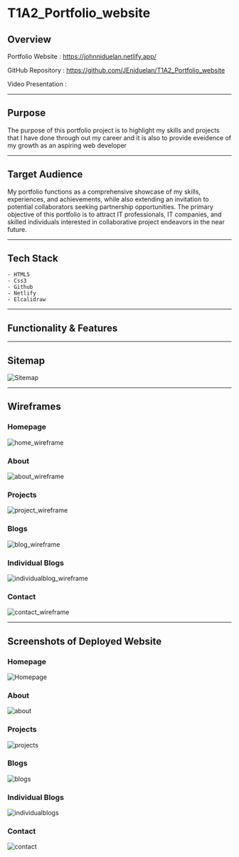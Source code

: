 # T1A2_Portfolio_website

## Overview

Portfolio Website :
https://johnniduelan.netlify.app/

GitHub Repository : 
https://github.com/JEniduelan/T1A2_Portfolio_website

Video Presentation :

 ---
## Purpose

The purpose of this portfolio project is to highlight my skills and projects that I have done through out my career and it is also to provide eveidence of my growth as an aspiring web developer

 ---
## Target Audience

My portfolio functions as a comprehensive showcase of my skills, experiences, and achievements, while also extending an invitation to potential collaborators seeking partnership opportunities.
The primary objective of this portfolio is to attract IT professionals, IT companies, and skilled individuals interested in collaborative project endeavors in the near future.

---
## Tech Stack

    - HTML5 
    - Css3
    - Github
    - Netlify
    - Elcalidraw

---
## Functionality & Features


---
## Sitemap
![Sitemap](https://github.com/JEniduelan/T1A2_Portfolio_website/assets/161182890/f11184cb-0fab-409d-b139-1c9e42412784)

---
## Wireframes
### Homepage
![home_wireframe](https://github.com/JEniduelan/T1A2_Portfolio_website/assets/161182890/94a277f4-595a-4e8a-bddd-766d52618696)
### About
![about_wireframe](https://github.com/JEniduelan/T1A2_Portfolio_website/assets/161182890/7e6d28d6-24e4-4a53-8cc0-73248eb1eb7c)
### Projects
![project_wireframe](https://github.com/JEniduelan/T1A2_Portfolio_website/assets/161182890/4fe1f11f-40a3-4850-ba68-4882ff6611af)
### Blogs
![blog_wireframe](https://github.com/JEniduelan/T1A2_Portfolio_website/assets/161182890/96e66314-cc2b-4725-ac6d-7cbcfbec26db)
### Individual Blogs
![individualblog_wireframe](https://github.com/JEniduelan/T1A2_Portfolio_website/assets/161182890/8fe573e3-e32b-499b-807c-3a0e17a07e63)
### Contact
![contact_wireframe](https://github.com/JEniduelan/T1A2_Portfolio_website/assets/161182890/b7bb1878-ef44-4168-a5a3-75d109913336)


---
## Screenshots of Deployed Website
### Homepage
![Homepage](https://github.com/JEniduelan/T1A2_Portfolio_website/assets/161182890/dc76ced8-9845-44f3-9305-9c1a64385c0d)
### About
![about](https://github.com/JEniduelan/T1A2_Portfolio_website/assets/161182890/2dad62aa-2f19-43a7-ae24-44a8be46abd1)
### Projects
![projects](https://github.com/JEniduelan/T1A2_Portfolio_website/assets/161182890/fa4e20ef-f8f9-4aa3-88e1-8079bead9464)
### Blogs
![blogs](https://github.com/JEniduelan/T1A2_Portfolio_website/assets/161182890/b8d1c784-fd92-4340-8d58-f5e69c8f80a8)
### Individual Blogs
![individualblogs](https://github.com/JEniduelan/T1A2_Portfolio_website/assets/161182890/53fe4853-918e-4191-ad2f-2d7f661e6cbc)
### Contact
![contact](https://github.com/JEniduelan/T1A2_Portfolio_website/assets/161182890/d49dabd1-c307-4a02-9e65-d7f1c42357a4)



